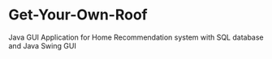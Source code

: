 # Get-Your-Own-Roof
Java GUI Application for Home Recommendation system with SQL database and Java Swing GUI

